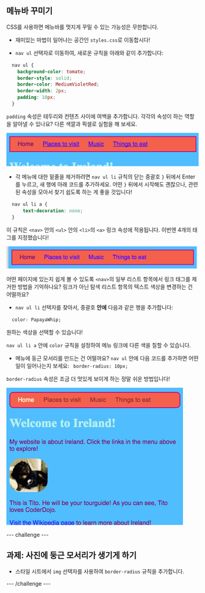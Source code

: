 ## 메뉴바 꾸미기

CSS를 사용하면 메뉴바를 멋지게 꾸밀 수 있는 가능성은 무한합니다.

- 재미있는 마법이 일어나는 공간인 `styles.css`로 이동합시다!

- `nav ul` 선택자로 이동하여, 새로운 규칙을 아래와 같이 추가합니다:

```css
  nav ul {
    background-color: tomato;
    border-style: solid;
    border-color: MediumVioletRed;
    border-width: 2px;
    padding: 10px;
  }
```

`padding` 속성은 테두리와 컨텐츠 사이에 여백을 추가합니다. 각각의 속성이 하는 역할을 알아낼 수 있나요? 다른 색깔과 픽셀로 실험을 해 보세요.

![테두리 및 패딩이 추가 된 메뉴 모음](images/egMenuBarMoreStyle.png)

- 각 메뉴에 대한 밑줄을 제거하려면 `nav ul li` 규칙의 닫는 중괄호 `}` 뒤에서 Enter를 누르고, 새 행에 아래 코드를 추가하세요. 어떤 `}` 뒤에서 시작해도 괜찮으나, 관련된 속성을 모아서 찾기 쉽도록 하는 게 좋을 것입니다!

```css
  nav ul li a {
      text-decoration: none;
  }
```

이 규칙은 `<nav>` 안의 `<ul>` 안의 `<li>`의 `<a>` 링크 속성에 적용됩니다. 이번엔 4개의 태그를 지정했습니다!

![링크 밑줄이 제거된 메뉴 바](images/egMenuBarNoUnderline.png)

어떤 페이지에 있는지 쉽게 볼 수 있도록 `<nav>`의 일부 리스트 항목에서 링크 태그를 제거한 방법을 기억하나요? 링크가 아닌 탐색 리스트 항목의 텍스트 색상을 변경하는 건 어떨까요?

- `nav ul li` 선택자를 찾아서, 중괄호 **안에** 다음과 같은 행을 추가합니다:

```css
  color: PapayaWhip;
```

원하는 색상을 선택할 수 있습니다!

`nav ul li a` 안에 `color` 규칙을 설정하여 메뉴 링크에 다른 색을 칠할 수 있습니다.

- 메뉴에 둥근 모서리를 만드는 건 어떨까요? `nav ul` 안에 다음 코드를 추가하면 어떤 일이 일어나는지 보세요: ` border-radius: 10px;`

`border-radius` 속성은 조금 더 멋있게 보이게 하는 정말 쉬운 방법입니다!

![메뉴 막대와 그림에 둥근 모서리가 있는 웹 페이지](images/egMenuBarFullStyles_result.png)

\--- challenge \---

## 과제: 사진에 둥근 모서리가 생기게 하기

- 스타일 시트에서 `img` 선택자를 사용하여 `border-radius` 규칙을 추가합니다.

\--- /challenge \---